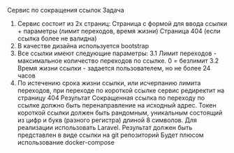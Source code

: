 Сервис по сокращения ссылок
Задача
1. Сервис состоит из 2х страниц:
   Страница с формой для ввода ссылки + параметры (лимит переходов, время жизни)
   Страница 404 (если ссылка более не валидна)
2. В качестве дизайна используется bootstrap
3. Все ссылки имеют следующие параметры: 3.1 Лимит переходов - максимальное
   количество переходов по ссылке. 0 = безлимит 3.2 Время жизни ссылки - задается
   пользователем, но не более 24 часов
4. По истечению срока жизни ссылки, или исчерпанию лимита переходов, при переходе
   по короткой ссылке сервис редиректит на страницу 404
   Результат
   Сокращенная ссылка по переходу по ссылке должно быть перенаправление на исходный
   адрес.
   Токен короткой ссылки должен быть рандомным, уникальным состоящий из цифр и букв
   (разного регистра) длиной 8 символов.
   Для реализации использовать Laravel.
   Результат должен быть представлен в виде ссылки на git репозиторий
   Будет плюсом использование docker-compose
